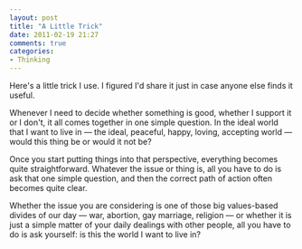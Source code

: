 ```yaml
---
layout: post
title: "A Little Trick"
date: 2011-02-19 21:27
comments: true
categories: 
- Thinking
---
```


Here's a little trick I use. I figured I'd share it just in case anyone else
finds it useful.

Whenever I need to decide whether something is good, whether I support it or I
don't, it all comes together in one simple question. In the ideal world that I
want to live in — the ideal, peaceful, happy, loving, accepting world — would
this thing be or would it not be?

Once you start putting things into that perspective, everything becomes quite
straightforward. Whatever the issue or thing is, all you have to do is ask that
one simple question, and then the correct path of action often becomes quite
clear.

Whether the issue you are considering is one of those big values-based divides
of our day — war, abortion, gay marriage, religion — or whether it is just a
simple matter of your daily dealings with other people, all you have to do is
ask yourself: is this the world I want to live in?
